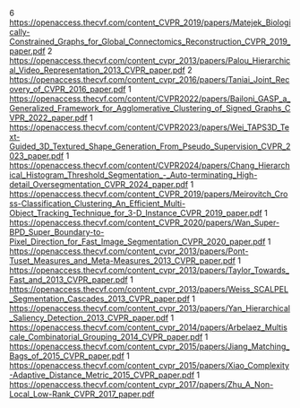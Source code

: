 6 https://openaccess.thecvf.com/content_CVPR_2019/papers/Matejek_Biologically-Constrained_Graphs_for_Global_Connectomics_Reconstruction_CVPR_2019_paper.pdf
2 https://openaccess.thecvf.com/content_cvpr_2013/papers/Palou_Hierarchical_Video_Representation_2013_CVPR_paper.pdf
2 https://openaccess.thecvf.com/content_cvpr_2016/papers/Taniai_Joint_Recovery_of_CVPR_2016_paper.pdf
1 https://openaccess.thecvf.com/content/CVPR2022/papers/Bailoni_GASP_a_Generalized_Framework_for_Agglomerative_Clustering_of_Signed_Graphs_CVPR_2022_paper.pdf
1 https://openaccess.thecvf.com/content/CVPR2023/papers/Wei_TAPS3D_Text-Guided_3D_Textured_Shape_Generation_From_Pseudo_Supervision_CVPR_2023_paper.pdf
1 https://openaccess.thecvf.com/content/CVPR2024/papers/Chang_Hierarchical_Histogram_Threshold_Segmentation_-_Auto-terminating_High-detail_Oversegmentation_CVPR_2024_paper.pdf
1 https://openaccess.thecvf.com/content_CVPR_2019/papers/Meirovitch_Cross-Classification_Clustering_An_Efficient_Multi-Object_Tracking_Technique_for_3-D_Instance_CVPR_2019_paper.pdf
1 https://openaccess.thecvf.com/content_CVPR_2020/papers/Wan_Super-BPD_Super_Boundary-to-Pixel_Direction_for_Fast_Image_Segmentation_CVPR_2020_paper.pdf
1 https://openaccess.thecvf.com/content_cvpr_2013/papers/Pont-Tuset_Measures_and_Meta-Measures_2013_CVPR_paper.pdf
1 https://openaccess.thecvf.com/content_cvpr_2013/papers/Taylor_Towards_Fast_and_2013_CVPR_paper.pdf
1 https://openaccess.thecvf.com/content_cvpr_2013/papers/Weiss_SCALPEL_Segmentation_Cascades_2013_CVPR_paper.pdf
1 https://openaccess.thecvf.com/content_cvpr_2013/papers/Yan_Hierarchical_Saliency_Detection_2013_CVPR_paper.pdf
1 https://openaccess.thecvf.com/content_cvpr_2014/papers/Arbelaez_Multiscale_Combinatorial_Grouping_2014_CVPR_paper.pdf
1 https://openaccess.thecvf.com/content_cvpr_2015/papers/Jiang_Matching_Bags_of_2015_CVPR_paper.pdf
1 https://openaccess.thecvf.com/content_cvpr_2015/papers/Xiao_Complexity-Adaptive_Distance_Metric_2015_CVPR_paper.pdf
1 https://openaccess.thecvf.com/content_cvpr_2017/papers/Zhu_A_Non-Local_Low-Rank_CVPR_2017_paper.pdf
